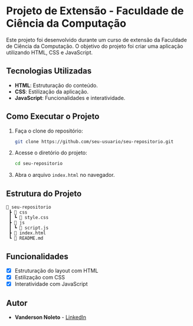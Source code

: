 # Projeto de Extensão - Faculdade de Ciência da Computação

Este projeto foi desenvolvido durante um curso de extensão da Faculdade de Ciência da Computação. O objetivo do projeto foi criar uma aplicação utilizando HTML, CSS e JavaScript.

## Tecnologias Utilizadas

- **HTML**: Estruturação do conteúdo.
- **CSS**: Estilização da aplicação.
- **JavaScript**: Funcionalidades e interatividade.

## Como Executar o Projeto

1. Faça o clone do repositório:
   ```bash
   git clone https://github.com/seu-usuario/seu-repositorio.git
   ```
2. Acesse o diretório do projeto:
   ```bash
   cd seu-repositorio
   ```
3. Abra o arquivo `index.html` no navegador.

## Estrutura do Projeto

```
📂 seu-repositorio
 ┣ 📂 css
 ┃ ┗ 📜 style.css
 ┣ 📂 js
 ┃ ┗ 📜 script.js
 ┣ 📜 index.html
 ┗ 📜 README.md
```

## Funcionalidades

- [x] Estruturação do layout com HTML
- [x] Estilização com CSS
- [x] Interatividade com JavaScript

## Autor

- **Vanderson Noleto** - [LinkedIn](https://www.linkedin.com/in/vanderson-noleto)
